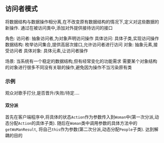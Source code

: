 ## 访问者模式
将数据结构与数据操作相分离,在不改变原有数据结构的情况下,定义对这些数据的新操作.
通过在被访问类中,添加对外提供接待访问的接口

角色:
访问者: 抽象访问者,为对象声明访问操作
具体访问: 具体子类,实现访问操作
数据结构: 枚举访问集合,提供高层次接口,允许访问者进行访问 
对象:    抽象元素,接受访问者
具体对象: 具体元素,让访问者操作

场景:
当系统有一个稳定的数据结构,但有经常变化的功能需求
需要某个对象结构的对象进行很多不同没有关联的操作,避免因为操作不当污染原有类


### 示例
观众对歌手打分,是否晋升/失败/待定....


#### 双分派
首先在客户端程序中,将具体的状态`Action`作为参数传入到`Woman`中(第一次分派,动态分配`Action`的具体子类).
随后在`Woman`类中调用参数的具体方法中的`getWoManResult`, 将自己`this`作为参数(第二次分派,动态分配`People`子类).
达到解耦的目的


